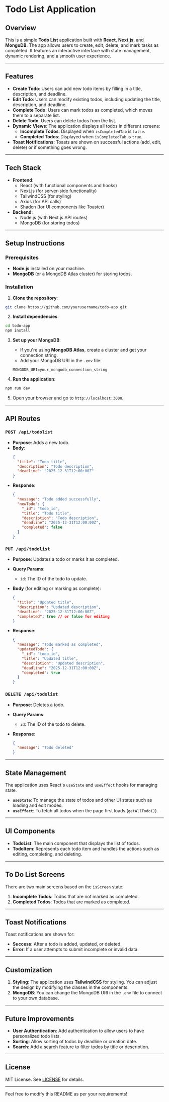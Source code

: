 # Todo List Application

## Overview

This is a simple **Todo List** application built with **React**, **Next.js**, and **MongoDB**. The app allows users to create, edit, delete, and mark tasks as completed. It features an interactive interface with state management, dynamic rendering, and a smooth user experience.

---

## Features

- **Create Todo**: Users can add new todo items by filling in a title, description, and deadline.
- **Edit Todo**: Users can modify existing todos, including updating the title, description, and deadline.
- **Complete Todo**: Users can mark todos as completed, which moves them to a separate list.
- **Delete Todo**: Users can delete todos from the list.
- **Dynamic Views**: The application displays all todos in different screens:
  - **Incomplete Todos**: Displayed when `isCompletedTab` is `false`.
  - **Completed Todos**: Displayed when `isCompletedTab` is `true`.
- **Toast Notifications**: Toasts are shown on successful actions (add, edit, delete) or if something goes wrong.

---

## Tech Stack

- **Frontend**:
  - React (with functional components and hooks)
  - Next.js (for server-side functionality)
  - TailwindCSS (for styling)
  - Axios (for API calls)
  - Shadcn (for UI components like Toaster)
- **Backend**:
  - Node.js (with Next.js API routes)
  - MongoDB (for storing todos)

---

## Setup Instructions

### Prerequisites

- **Node.js** installed on your machine.
- **MongoDB** (or a MongoDB Atlas cluster) for storing todos.

### Installation

1. **Clone the repository**:

```bash
git clone https://github.com/yourusername/todo-app.git
```

2. **Install dependencies**:

```bash
cd todo-app
npm install
```

3. **Set up your MongoDB**:

   - If you're using **MongoDB Atlas**, create a cluster and get your connection string.
   - Add your MongoDB URI in the `.env` file:

   ```
   MONGODB_URI=your_mongodb_connection_string
   ```

4. **Run the application**:

```bash
npm run dev
```

5. Open your browser and go to `http://localhost:3000`.

---

## API Routes

### `POST /api/todolist`

- **Purpose**: Adds a new todo.
- **Body**:
  ```json
  {
    "title": "Todo title",
    "description": "Todo description",
    "deadline": "2025-12-31T12:00:00Z"
  }
  ```
- **Response**:
  ```json
  {
    "message": "Todo added successfully",
    "newTodo": {
      "_id": "todo_id",
      "title": "Todo title",
      "description": "Todo description",
      "deadline": "2025-12-31T12:00:00Z",
      "completed": false
    }
  }
  ```

### `PUT /api/todolist`

- **Purpose**: Updates a todo or marks it as completed.
- **Query Params**:
  - `id`: The ID of the todo to update.
- **Body** (for editing or marking as complete):

  ```json
  {
    "title": "Updated title",
    "description": "Updated description",
    "deadline": "2025-12-31T12:00:00Z",
    "completed": true // or false for editing
  }
  ```

- **Response**:
  ```json
  {
    "message": "Todo marked as completed",
    "updatedTodo": {
      "_id": "todo_id",
      "title": "Updated title",
      "description": "Updated description",
      "deadline": "2025-12-31T12:00:00Z",
      "completed": true
    }
  }
  ```

### `DELETE /api/todolist`

- **Purpose**: Deletes a todo.
- **Query Params**:

  - `id`: The ID of the todo to delete.

- **Response**:
  ```json
  {
    "message": "Todo deleted"
  }
  ```

---

## State Management

The application uses React's `useState` and `useEffect` hooks for managing state.

- **`useState`**: To manage the state of todos and other UI states such as loading and edit modes.
- **`useEffect`**: To fetch all todos when the page first loads (`getAllTodo()`).

---

## UI Components

- **TodoList**: The main component that displays the list of todos.
- **TodoItem**: Represents each todo item and handles the actions such as editing, completing, and deleting.

---

## To Do List Screens

There are two main screens based on the `isScreen` state:

1. **Incomplete Todos**: Todos that are not marked as completed.
2. **Completed Todos**: Todos that are marked as completed.

---

## Toast Notifications

Toast notifications are shown for:

- **Success**: After a todo is added, updated, or deleted.
- **Error**: If a user attempts to submit incomplete or invalid data.

---

## Customization

1. **Styling**: The application uses **TailwindCSS** for styling. You can adjust the design by modifying the classes in the components.
2. **MongoDB**: You can change the MongoDB URI in the `.env` file to connect to your own database.

---

## Future Improvements

- **User Authentication**: Add authentication to allow users to have personalized todo lists.
- **Sorting**: Allow sorting of todos by deadline or creation date.
- **Search**: Add a search feature to filter todos by title or description.

---

## License

MIT License. See [LICENSE](LICENSE) for details.

---

Feel free to modify this README as per your requirements!
